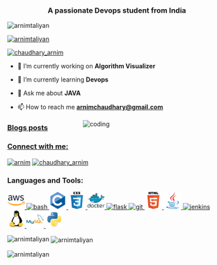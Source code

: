 
<a target="_blank" rel="noopener noreferrer nofollow" href=""></a>
<h3 align="center">A passionate Devops student from India</h3>

<p align="left"> <img src="https://komarev.com/ghpvc/?username=arnimtaliyan&label=Profile%20views&color=0e75b6&style=flat" alt="arnimtaliyan" /> </p>

<p align="left"> <a href="https://github.com/ryo-ma/github-profile-trophy"><img src="https://github-profile-trophy.vercel.app/?username=arnimtaliyan" alt="arnimtaliyan" /></a> </p>

<p align="left"> <a href="https://twitter.com/chaudhary_arnim" target="blank"><img src="https://img.shields.io/twitter/follow/arnim_taliyan?logo=twitter&style=for-the-badge" alt="chaudhary_arnim" /></a> </p>

- 🔭 I’m currently working on **Algorithm Visualizer**

- 🌱 I’m currently learning **Devops**

- 💬 Ask me about **JAVA**

- 📫 How to reach me **arnimchaudhary@gmail.com**

  <animated-image data-catalyst="" style="float: right; width: 330px;"><a target="_blank" rel="noopener noreferrer nofollow" href="https://camo.githubusercontent.com/c1440c268f851ed76ac595b1e62fa9fbf032ca04310d0bf99b953aac746fd3d5/68747470733a2f2f63646e2e6d79706f7274666f6c696f2e636f6d2f32666366636231303337383832353134353061383330343337386466666465642f61363263303437662d383336392d343933632d616231342d3731656635316265626335355f72775f313230302e6769663f683d6538633763653535623332363331396561636133313663633165373435313866" data-target="animated-image.originalLink"><img align="center" alt="coding" src="https://user-images.githubusercontent.com/74038190/212749168-86d6c7ab-98da-409b-998f-c5b74721badd.gif" data-canonical-src="https://cdn.myportfolio.com/2fcfcb103788251450a8304378dffded/a62c047f-8369-493c-ab14-71ef51bebc55_rw_1200.gif?h=e8c7ce55b326319eaca316cc1e74518f" style="max-width: 100%; display: inline-block;" data-target="animated-image.originalImage"></a>
      <span class="AnimatedImagePlayer" data-target="animated-image.player" hidden="">
        <a data-target="animated-image.replacedLink" class="AnimatedImagePlayer-images" href="https://camo.githubusercontent.com/c1440c268f851ed76ac595b1e62fa9fbf032ca04310d0bf99b953aac746fd3d5/68747470733a2f2f63646e2e6d79706f7274666f6c696f2e636f6d2f32666366636231303337383832353134353061383330343337386466666465642f61363263303437662d383336392d343933632d616231342d3731656635316265626335355f72775f313230302e6769663f683d6538633763653535623332363331396561636133313663633165373435313866" target="_blank">
</span>

### Blogs posts
<!-- BLOG-POST-LIST:START -->
<!-- BLOG-POST-LIST:END -->

<h3 align="left">Connect with me:</h3>
<p align="left">
<a href="https://dev.to/arnim" target="blank"><img align="center" src="https://raw.githubusercontent.com/rahuldkjain/github-profile-readme-generator/master/src/images/icons/Social/devto.svg" alt="arnim" height="30" width="40" /></a>
<a href="https://twitter.com/chaudhary_arnim" target="blank"><img align="center" src="https://raw.githubusercontent.com/rahuldkjain/github-profile-readme-generator/master/src/images/icons/Social/twitter.svg" alt="chaudhary_arnim" height="30" width="40" /></a>
</p>

<h3 align="left">Languages and Tools:</h3>
<p align="left"> <a href="https://aws.amazon.com" target="_blank" rel="noreferrer"> <img src="https://raw.githubusercontent.com/devicons/devicon/master/icons/amazonwebservices/amazonwebservices-original-wordmark.svg" alt="aws" width="40" height="40"/> </a> <a href="https://www.gnu.org/software/bash/" target="_blank" rel="noreferrer"> <img src="https://www.vectorlogo.zone/logos/gnu_bash/gnu_bash-icon.svg" alt="bash" width="40" height="40"/> </a> <a href="https://www.cprogramming.com/" target="_blank" rel="noreferrer"> <img src="https://raw.githubusercontent.com/devicons/devicon/master/icons/c/c-original.svg" alt="c" width="40" height="40"/> </a> <a href="https://www.w3schools.com/css/" target="_blank" rel="noreferrer"> <img src="https://raw.githubusercontent.com/devicons/devicon/master/icons/css3/css3-original-wordmark.svg" alt="css3" width="40" height="40"/> </a> <a href="https://www.docker.com/" target="_blank" rel="noreferrer"> <img src="https://raw.githubusercontent.com/devicons/devicon/master/icons/docker/docker-original-wordmark.svg" alt="docker" width="40" height="40"/> </a> <a href="https://flask.palletsprojects.com/" target="_blank" rel="noreferrer"> <img src="https://www.vectorlogo.zone/logos/pocoo_flask/pocoo_flask-icon.svg" alt="flask" width="40" height="40"/> </a> <a href="https://git-scm.com/" target="_blank" rel="noreferrer"> <img src="https://www.vectorlogo.zone/logos/git-scm/git-scm-icon.svg" alt="git" width="40" height="40"/> </a> <a href="https://www.w3.org/html/" target="_blank" rel="noreferrer"> <img src="https://raw.githubusercontent.com/devicons/devicon/master/icons/html5/html5-original-wordmark.svg" alt="html5" width="40" height="40"/> </a> <a href="https://www.java.com" target="_blank" rel="noreferrer"> <img src="https://raw.githubusercontent.com/devicons/devicon/master/icons/java/java-original.svg" alt="java" width="40" height="40"/> </a> <a href="https://www.jenkins.io" target="_blank" rel="noreferrer"> <img src="https://www.vectorlogo.zone/logos/jenkins/jenkins-icon.svg" alt="jenkins" width="40" height="40"/> </a> <a href="https://www.linux.org/" target="_blank" rel="noreferrer"> <img src="https://raw.githubusercontent.com/devicons/devicon/master/icons/linux/linux-original.svg" alt="linux" width="40" height="40"/> </a> <a href="https://www.mysql.com/" target="_blank" rel="noreferrer"> <img src="https://raw.githubusercontent.com/devicons/devicon/master/icons/mysql/mysql-original-wordmark.svg" alt="mysql" width="40" height="40"/> </a> <a href="https://www.python.org" target="_blank" rel="noreferrer"> <img src="https://raw.githubusercontent.com/devicons/devicon/master/icons/python/python-original.svg" alt="python" width="40" height="40"/> </a> </p>

<p><img align="left" src="https://github-readme-stats.vercel.app/api/top-langs?username=arnimtaliyan&show_icons=true&locale=en&layout=compact" alt="arnimtaliyan" /></p>

<p>&nbsp;<img align="center" src="https://github-readme-stats.vercel.app/api?username=arnimtaliyan&show_icons=true&locale=en" alt="arnimtaliyan" /></p>

<p><img align="center" src="https://github-readme-streak-stats.herokuapp.com/?user=arnimtaliyan&" alt="arnimtaliyan" /></p>
